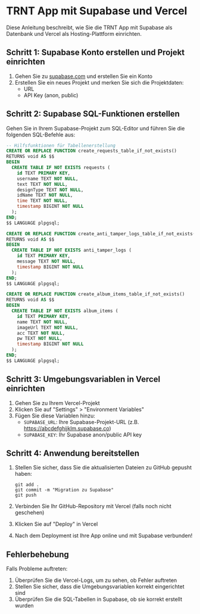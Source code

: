 # TRNT App mit Supabase und Vercel

Diese Anleitung beschreibt, wie Sie die TRNT App mit Supabase als Datenbank und Vercel als Hosting-Plattform einrichten.

## Schritt 1: Supabase Konto erstellen und Projekt einrichten

1. Gehen Sie zu [supabase.com](https://supabase.com/) und erstellen Sie ein Konto
2. Erstellen Sie ein neues Projekt und merken Sie sich die Projektdaten:
   - URL
   - API Key (anon, public)

## Schritt 2: Supabase SQL-Funktionen erstellen

Gehen Sie in Ihrem Supabase-Projekt zum SQL-Editor und führen Sie die folgenden SQL-Befehle aus:

```sql
-- Hilfsfunktionen für Tabellenerstellung
CREATE OR REPLACE FUNCTION create_requests_table_if_not_exists()
RETURNS void AS $$
BEGIN
  CREATE TABLE IF NOT EXISTS requests (
    id TEXT PRIMARY KEY,
    username TEXT NOT NULL,
    text TEXT NOT NULL,
    designType TEXT NOT NULL,
    idName TEXT NOT NULL,
    time TEXT NOT NULL,
    timestamp BIGINT NOT NULL
  );
END;
$$ LANGUAGE plpgsql;

CREATE OR REPLACE FUNCTION create_anti_tamper_logs_table_if_not_exists()
RETURNS void AS $$
BEGIN
  CREATE TABLE IF NOT EXISTS anti_tamper_logs (
    id TEXT PRIMARY KEY,
    message TEXT NOT NULL,
    timestamp BIGINT NOT NULL
  );
END;
$$ LANGUAGE plpgsql;

CREATE OR REPLACE FUNCTION create_album_items_table_if_not_exists()
RETURNS void AS $$
BEGIN
  CREATE TABLE IF NOT EXISTS album_items (
    id TEXT PRIMARY KEY,
    name TEXT NOT NULL,
    imageUrl TEXT NOT NULL,
    acc TEXT NOT NULL,
    pw TEXT NOT NULL,
    timestamp BIGINT NOT NULL
  );
END;
$$ LANGUAGE plpgsql;
```

## Schritt 3: Umgebungsvariablen in Vercel einrichten

1. Gehen Sie zu Ihrem Vercel-Projekt
2. Klicken Sie auf "Settings" > "Environment Variables"
3. Fügen Sie diese Variablen hinzu:
   - `SUPABASE_URL`: Ihre Supabase-Projekt-URL (z.B. https://abcdefghijklm.supabase.co)
   - `SUPABASE_KEY`: Ihr Supabase anon/public API key

## Schritt 4: Anwendung bereitstellen

1. Stellen Sie sicher, dass Sie die aktualisierten Dateien zu GitHub gepusht haben:
   ```
   git add .
   git commit -m "Migration zu Supabase"
   git push
   ```

2. Verbinden Sie Ihr GitHub-Repository mit Vercel (falls noch nicht geschehen)

3. Klicken Sie auf "Deploy" in Vercel

4. Nach dem Deployment ist Ihre App online und mit Supabase verbunden!

## Fehlerbehebung

Falls Probleme auftreten:

1. Überprüfen Sie die Vercel-Logs, um zu sehen, ob Fehler auftreten
2. Stellen Sie sicher, dass die Umgebungsvariablen korrekt eingerichtet sind
3. Überprüfen Sie die SQL-Tabellen in Supabase, ob sie korrekt erstellt wurden 